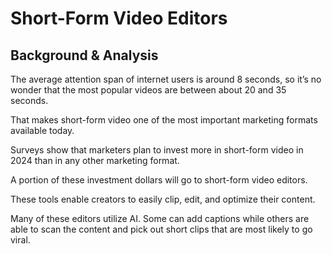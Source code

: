# Short-Form Video Editors

## Background & Analysis
The average attention span of internet users is around 8 seconds, so it’s no wonder that the most popular videos are between about 20 and 35 seconds. 

That makes short-form video one of the most important marketing formats available today.

Surveys show that marketers plan to invest more in short-form video in 2024 than in any other marketing format. 

A portion of these investment dollars will go to short-form video editors. 

These tools enable creators to easily clip, edit, and optimize their content.

Many of these editors utilize AI. Some can add captions while others are able to scan the content and pick out short clips that are most likely to go viral.